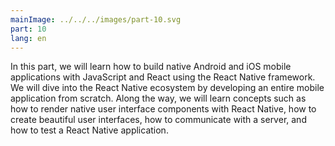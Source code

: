 ```yaml
---
mainImage: ../../../images/part-10.svg
part: 10
lang: en
---
```


<div class="intro">

In this part, we will learn how to build native Android and iOS mobile applications with JavaScript and React using the React Native framework.
We will dive into the React Native ecosystem by developing an entire mobile application from scratch.
Along the way, we will learn concepts such as how to render native user interface components with React Native, how to create beautiful user interfaces, how to communicate with a server, and how to test a React Native application.

</div>

